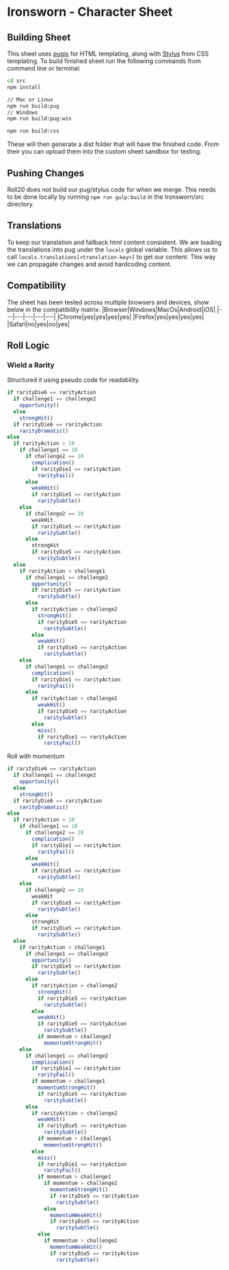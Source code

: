 # Ironsworn - Character Sheet
## Building Sheet
This sheet uses [pugjs](https://www.google.com) for HTML templating, along with [Stylus](https://www.google.com) from CSS templating.
To build finished sheet run the following commands from command line or terminal:
```bash
cd src
npm install

// Mac or Linux
npm run build:pug 
// Windows
npm run build:pug:win

npm run build:css
```
These will then generate a dist folder that will have the finished code. From their you can upload them into the custom sheet sandbox for testing.
## Pushing Changes
Roll20 does not build our pug/stylus code for when we merge. This needs to be done locally by running `npm run gulp:build` in the Ironsworn/src directory.
## Translations
To keep our translation and fallback html content consistent. We are loading the translations into pug under the `locals` global variable. This allows us to call `locals.translations[<translation-key>]` to get our content. This way we can propagate changes and avoid hardcoding content.
## Compatibility
The sheet has been tested across multiple browsers and devices, show below in the compatibility matrix:
|Browser|Windows|MacOs|Android|iOS|
|---|---|---|---|---|
|Chrome|yes|yes|yes|yes|
|Firefox|yes|yes|yes|yes|
|Safari|no|yes|no|yes|

## Roll Logic
### Wield a Rarity
Structured it using pseudo code for readability.
```javascript
if rarityDie6 == rarityAction
  if challenge1 == challenge2
    opportunity()
  else
    strongHit()
  if rarityDie6 == rarityAction
    rarityDramatic()
else
  if rarityAction > 10
    if challenge1 == 10
      if challenge2 == 10
        complication()
        if rarityDie1 == rarityAction
          rarityFail()
      else
        weakHit()
        if rarityDie5 == rarityAction
          raritySubtle()
    else
      if challenge2 == 10
        weakHit
        if rarityDie5 == rarityAction
          raritySubtle()
      else
        strongHit
        if rarityDie5 == rarityAction
          raritySubtle()
  else
    if rarityAction > challenge1
      if challenge1 == challenge2
        opportunity()
        if rarityDie5 == rarityAction
          raritySubtle()
      else
        if rarityAction > challenge2
          strongHit()
          if rarityDie5 == rarityAction
            raritySubtle()   
        else
          weakHit()
          if rarityDie5 == rarityAction
            raritySubtle()
    else
      if challenge1 == challenge2
        complication()
        if rarityDie1 == rarityAction
          rarityFail()
      else
        if rarityAction > challenge2
          weakHit()
          if rarityDie5 == rarityAction
            raritySubtle()
        else
          miss()
          if rarityDie1 == rarityAction
            rarityFail()
```
Roll with momentum
```js
if rarityDie6 == rarityAction
  if challenge1 == challenge2
    opportunity()
  else
    strongHit()
  if rarityDie6 == rarityAction
    rarityDramatic()
else
  if rarityAction > 10
    if challenge1 == 10
      if challenge2 == 10
        complication()
        if rarityDie1 == rarityAction
          rarityFail()
      else
        weakHit()
        if rarityDie5 == rarityAction
          raritySubtle()
    else
      if challenge2 == 10
        weakHit
        if rarityDie5 == rarityAction
          raritySubtle()
      else
        strongHit
        if rarityDie5 == rarityAction
          raritySubtle()
  else
    if rarityAction > challenge1
      if challenge1 == challenge2
        opportunity()
        if rarityDie5 == rarityAction
          raritySubtle()
      else
        if rarityAction > challenge2
          strongHit()
          if rarityDie5 == rarityAction
            raritySubtle()
        else
          weakHit()
          if rarityDie5 == rarityAction
            raritySubtle()
          if momentum > challenge2
            momentumStrongHit()
    else
      if challenge1 == challenge2
        complication()
        if rarityDie1 == rarityAction
          rarityFail()
        if momentum > challenge1
          momentumStrongHit()
          if rarityDie5 == rarityAction
            raritySubtle()
      else
        if rarityAction > challenge2
          weakHit()
          if rarityDie5 == rarityAction
            raritySubtle()
          if momentum > challenge1
            momentumStrongHit()
        else
          miss()
          if rarityDie1 == rarityAction
            rarityFail()
          if momentum > challenge1
            if momentum > challenge2
              momentumStrongHit()
              if rarityDie5 == rarityAction
                raritySubtle()
            else
              momentumWeakHit()
              if rarityDie5 == rarityAction
                raritySubtle()
          else
            if momentum > challenge2
              momentumWeakHit()
              if rarityDie5 == rarityAction
                raritySubtle()
```
